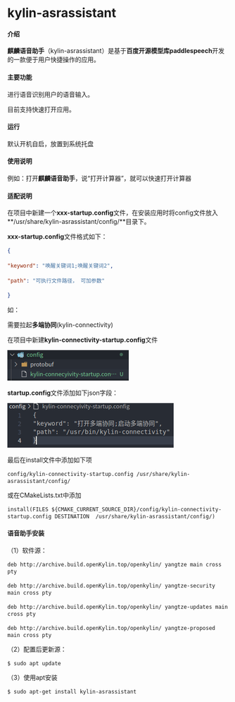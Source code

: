 # kylin-asrassistant

#### 介绍
**麒麟语音助手**（kylin-asrassistant）是基于**百度开源模型库paddlespeech**开发的一款便于用户快捷操作的应用。

#### 主要功能
进行语音识别用户的语音输入。

目前支持快速打开应用。


#### 运行

默认开机自启，放置到系统托盘

#### 使用说明

例如：打开**麒麟语音助手**，说“打开计算器”，就可以快速打开计算器

#### 适配说明

在项目中新建一个**xxx-startup.config**文件，在安装应用时将config文件放入**/usr/share/kylin-asrassistant/config/**目录下。

**xxx-startup.config**文件格式如下：

```json
{

"keyword": "唤醒关键词1;唤醒关键词2",

"path": "可执行文件路径， 可加参数"

}
```

如：

需要拉起**多端协同**(kylin-connectivity)

在项目中新建**kylin-connectivity-startup.config**文件

![](assets/语音助手适配说明/1.png)

**startup.config**文件添加如下json字段：

![](assets/语音助手适配说明/2.png)

最后在install文件中添加如下项

```
config/kylin-connectivity-startup.config /usr/share/kylin-asrassistant/config/
```

或在CMakeLists.txt中添加

```
install(FILES ${CMAKE_CURRENT_SOURCE_DIR}/config/kylin-connectivity-startup.config DESTINATION  /usr/share/kylin-asrassistant/config/)
```

#### 语音助手安装

（1）软件源：

```
deb http://archive.build.openKylin.top/openkylin/ yangtze main cross pty

deb http://archive.build.openKylin.top/openkylin/ yangtze-security main cross pty

deb http://archive.build.openKylin.top/openkylin/ yangtze-updates main cross pty

deb http://archive.build.openKylin.top/openkylin/ yangtze-proposed main cross pty
```

（2）配置后更新源：

```
$ sudo apt update
```

（3）使用apt安装

```
$ sudo apt-get install kylin-asrassistant
```


